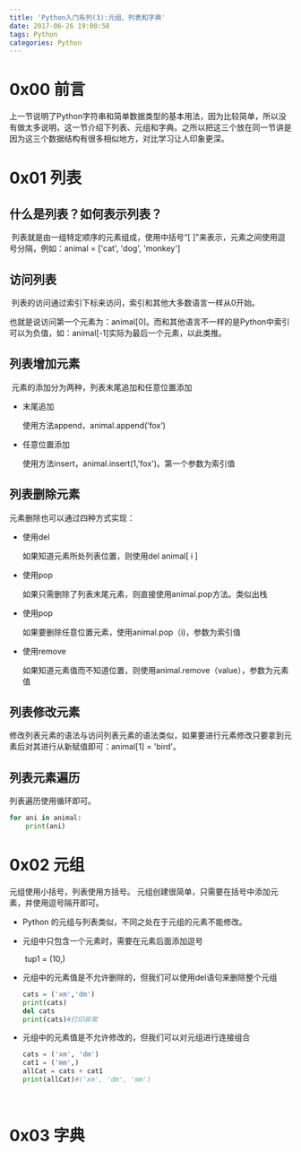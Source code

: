 ```yaml
---
title: 'Python入门系列(3):元组、列表和字典'
date: 2017-06-26 19:00:58
tags: Python
categories: Python
---
```


# 0x00 前言

​	上一节说明了Python字符串和简单数据类型的基本用法，因为比较简单，所以没有做太多说明，这一节介绍下列表、元组和字典。之所以把这三个放在同一节讲是因为这三个数据结构有很多相似地方，对比学习让人印象更深。

# 0x01 列表

## 什么是列表？如何表示列表？

​	列表就是由一组特定顺序的元素组成，使用中括号“[ ]"来表示，元素之间使用逗号分隔，例如：animal = ['cat', 'dog', 'monkey']

<!-- more -->

## 访问列表

​	列表的访问通过索引下标来访问，索引和其他大多数语言一样从0开始。

也就是说访问第一个元素为：animal[0]。而和其他语言不一样的是Python中索引可以为负值，如：animal[-1]实际为最后一个元素，以此类推。

## 列表增加元素

​	元素的添加分为两种，列表末尾追加和任意位置添加

-   末尾追加

    使用方法append，animal.append(’fox‘)

- 任意位置添加

  使用方法insert，animal.insert(1,'fox')。第一个参数为索引值

## 列表删除元素

元素删除也可以通过四种方式实现：

- 使用del

  如果知道元素所处列表位置，则使用del  animal[ i ]

- 使用pop

  如果只需删除了列表末尾元素，则直接使用animal.pop方法。类似出栈

- 使用pop

  如果要删除任意位置元素，使用animal.pop（i)，参数为索引值

- 使用remove

  如果知道元素值而不知道位置，则使用animal.remove（value），参数为元素值

## 列表修改元素

​	修改列表元素的语法与访问列表元素的语法类似，如果要进行元素修改只要拿到元素后对其进行从新赋值即可：animal[1] = 'bird'。

## 列表元素遍历

列表遍历使用循环即可。

```python
for ani in animal:
	print(ani)
```

# 0x02 元组


元组使用小括号，列表使用方括号。
元组创建很简单，只需要在括号中添加元素，并使用逗号隔开即可。

- Python 的元组与列表类似，不同之处在于元组的元素不能修改。


- 元组中只包含一个元素时，需要在元素后面添加逗号

  ​	tup1 = (10,)

- 元组中的元素值是不允许删除的，但我们可以使用del语句来删除整个元组

  ```python
  cats = ('xm','dm')
  print(cats)
  del cats
  print(cats)#打印异常
  ```

- 元组中的元素值是不允许修改的，但我们可以对元组进行连接组合

  ```python
  cats = ('xm', 'dm')
  cat1 = ('mm',)
  allCat = cats + cat1
  print(allCat)#('xm', 'dm', 'mm')
  ```

  ​

# 0x03 字典





 